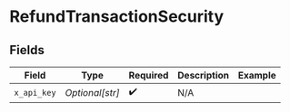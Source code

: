 # RefundTransactionSecurity


## Fields

| Field              | Type               | Required           | Description        | Example            |
| ------------------ | ------------------ | ------------------ | ------------------ | ------------------ |
| `x_api_key`        | *Optional[str]*    | :heavy_check_mark: | N/A                |                    |